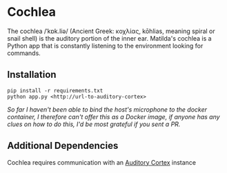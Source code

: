 # Cochlea

The cochlea /ˈkɒk.liə/ (Ancient Greek: κοχλίας, kōhlias, meaning spiral or snail shell) is the auditory portion of the inner ear. Matilda's cochlea is a Python app that is constantly listening to the environment looking for commands.


## Installation
```
pip install -r requirements.txt
python app.py <http://url-to-auditory-cortex>
```

*So far I haven't been able to bind the host's microphone to the docker container, I therefore can't offer this as a Docker image, if anyone has any clues on how to do this, I'd be most grateful if you sent a PR.*

## Additional Dependencies

Cochlea requires communication with an [Auditory Cortex](https://github.com/TheMatildaProject/auditory-cortex) instance
